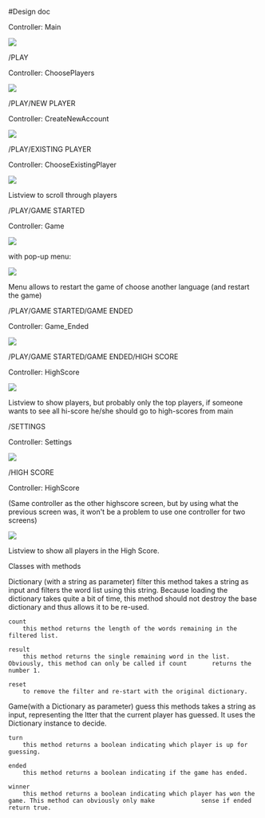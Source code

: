 #Design doc

Controller: Main 

![](https://github.com/BartvonMeijenfeldt/Ghost/blob/master/Sketches/Start.jpg)

/PLAY

Controller: ChoosePlayers

![](https://github.com/BartvonMeijenfeldt/Ghost/blob/master/Sketches/ChoosePlayer.jpg)

/PLAY/NEW PLAYER

Controller: CreateNewAccount

![](https://github.com/BartvonMeijenfeldt/Ghost/blob/master/Sketches/CreateAccount.jpg)

/PLAY/EXISTING PLAYER

Controller: ChooseExistingPlayer

![](https://github.com/BartvonMeijenfeldt/Ghost/blob/master/Sketches/Existing%20players.jpg)

Listview to scroll through players

/PLAY/GAME STARTED

Controller: Game

![](https://github.com/BartvonMeijenfeldt/Ghost/blob/master/Sketches/Game.jpg)

with pop-up menu:

![](https://github.com/BartvonMeijenfeldt/Ghost/blob/master/Sketches/Menu.jpg)

Menu allows to restart the game of choose another language (and restart the game)

/PLAY/GAME STARTED/GAME ENDED

Controller: Game_Ended

![](https://github.com/BartvonMeijenfeldt/Ghost/blob/master/Sketches/Won.jpg)

/PLAY/GAME STARTED/GAME ENDED/HIGH SCORE

Controller: HighScore

![](https://github.com/BartvonMeijenfeldt/Ghost/blob/master/Sketches/Hi-ScoresAfterGame.jpg)

Listview to show players, but probably only the top players, if someone wants to see all hi-score he/she should go to high-scores from main

/SETTINGS

Controller: Settings

![](https://github.com/BartvonMeijenfeldt/Ghost/blob/master/Sketches/Settings.jpg)

/HIGH SCORE

Controller: HighScore

(Same controller as the other highscore screen, but by using what the previous screen was, it won't be a problem to use one controller for two screens)

![](https://github.com/BartvonMeijenfeldt/Ghost/blob/master/Sketches/Hi-Scores.jpg)

Listview to show all players in the High Score.


Classes
	with methods

Dictionary (with a string as parameter)
	filter
		this method takes a string as input and filters the word list using this string. Because loading the 			     	dictionary takes quite a bit of time, this method should not destroy the base dictionary and thus allows it 		to be re-used.
		
	count
		this method returns the length of the words remaining in the filtered list.

	result
		this method returns the single remaining word in the list. Obviously, this method can only be called if count 		returns the number 1.

	reset
		to remove the filter and re-start with the original dictionary.
		
Game(with a Dictionary as parameter)
	guess
		this methods takes a string as input, representing the ltter that the current player has guessed. It uses the 
		Dictionary instance to decide.
		
	turn
		this method returns a boolean indicating which player is up for guessing.
	
	ended
		this method returns a boolean indicating if the game has ended.
		
	winner
		this method returns a boolean indicating which player has won the game. This method can obviously only make 			sense if ended return true.
		
